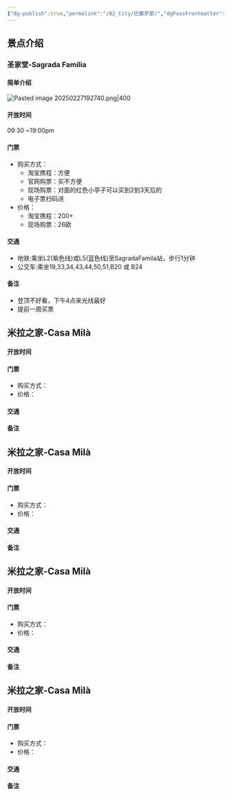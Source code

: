 ```yaml
---
{"dg-publish":true,"permalink":"/02_City/巴塞罗那/","dgPassFrontmatter":true}
---
```


## 景点介绍
### 圣家堂-Sagrada Família
#### 简单介绍
![Pasted image 20250227192740.png|400](https://obsidan-1314364309.cos.ap-beijing.myqcloud.com/obsidan/Pasted%20image%2020250227192740.png)
#### 开放时间
09:30 ~19:00pm
#### 门票
+ 购买方式：
	+ 淘宝携程：方便
	+ 官网购票：买不方便
	+ 现场购票：对面的红色小亭子可以买到2到3天后的
	+ 电子票扫码进
+ 价格：
	+ 淘宝携程：200+
	+ 现场购票：26欧
#### 交通
+ 地铁:乘坐L2(紫色线)或L5(蓝色线)至SagradaFamila站，步行1分钟
+ 公交车:乘坐19,33,34,43,44,50,51,B20 或 B24
#### 备注
+ 登顶不好看，下午4点来光线最好
+ 提前一周买票
## 米拉之家-Casa Milà
#### 开放时间
#### 门票
+ 购买方式：
+ 价格：
#### 交通

#### 备注
## 米拉之家-Casa Milà
#### 开放时间
#### 门票
+ 购买方式：
+ 价格：
#### 交通

#### 备注
## 米拉之家-Casa Milà
#### 开放时间
#### 门票
+ 购买方式：
+ 价格：
#### 交通

#### 备注
## 米拉之家-Casa Milà
#### 开放时间
#### 门票
+ 购买方式：
+ 价格：
#### 交通

#### 备注